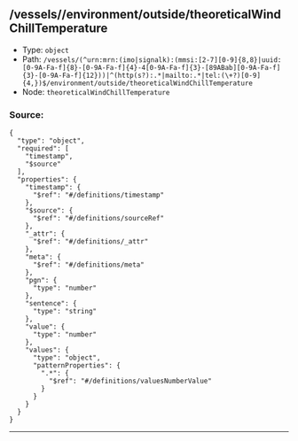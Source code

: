 ## /vessels/<RegExp>/environment/outside/theoreticalWindChillTemperature

* Type: `object`
* Path: `/vessels/(^urn:mrn:(imo|signalk):(mmsi:[2-7][0-9]{8,8}|uuid:[0-9A-Fa-f]{8}-[0-9A-Fa-f]{4}-4[0-9A-Fa-f]{3}-[89ABab][0-9A-Fa-f]{3}-[0-9A-Fa-f]{12}))|^(http(s?):.*|mailto:.*|tel:(\+?)[0-9]{4,})$/environment/outside/theoreticalWindChillTemperature`
* Node: `theoreticalWindChillTemperature`

### Source:
```
{
  "type": "object",
  "required": [
    "timestamp",
    "$source"
  ],
  "properties": {
    "timestamp": {
      "$ref": "#/definitions/timestamp"
    },
    "$source": {
      "$ref": "#/definitions/sourceRef"
    },
    "_attr": {
      "$ref": "#/definitions/_attr"
    },
    "meta": {
      "$ref": "#/definitions/meta"
    },
    "pgn": {
      "type": "number"
    },
    "sentence": {
      "type": "string"
    },
    "value": {
      "type": "number"
    },
    "values": {
      "type": "object",
      "patternProperties": {
        ".*": {
          "$ref": "#/definitions/valuesNumberValue"
        }
      }
    }
  }
}
```

---
